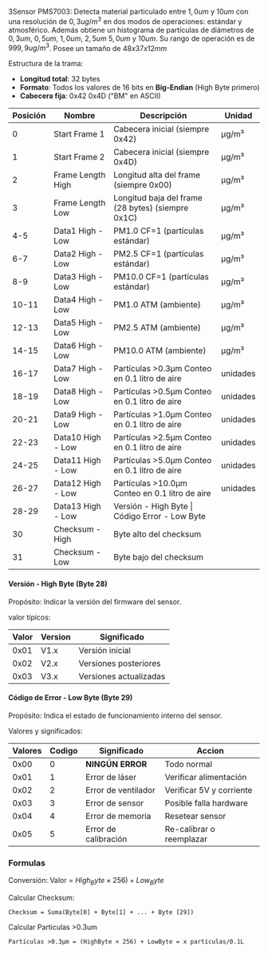 3Sensor PMS7003: Detecta material particulado entre $1,0um$ y $10um$ con una resolución de $0,3ug/m^3$ en dos modos de operaciones: estándar y atmosférico. Además obtiene un histograma de partículas de diámetros de $0,3 um$, $0,5um$, $1,0um$, $2,5um$ $5,0um$ y $10um$. Su rango de operación es de $999,9ug/m^3$. Posee un tamaño de $48x37x12mm$  

Estructura de la trama:
- **Longitud total**: 32 bytes
- **Formato**: Todos los valores de 16 bits en **Big-Endian** (High Byte primero)
- **Cabecera fija**: 0x42 0x4D ("BM" en ASCII)

| Posición | Nombre            | Descripción                                       | Unidad   |
| -------- | ----------------- | ------------------------------------------------- | -------- |
| 0        | Start Frame 1     | Cabecera inicial (siempre 0x42)                   | µg/m³    |
| 1        | Start Frame 2     | Cabecera inicial (siempre 0x4D)                   | µg/m³    |
| 2        | Frame Length High | Longitud alta del frame (siempre 0x00)            | µg/m³    |
| 3        | Frame Length Low  | Longitud baja del frame (28 bytes) (siempre 0x1C) | µg/m³    |
| 4-5      | Data1 High - Low  | PM1.0 CF=1 (partículas estándar)                  | µg/m³    |
| 6-7      | Data2 High - Low  | PM2.5 CF=1  (partículas estándar)                 | µg/m³    |
| 8-9      | Data3 High - Low  | PM10.0 CF=1 (partículas estándar)                 | µg/m³    |
| 10-11    | Data4 High - Low  | PM1.0 ATM  (ambiente)                             | µg/m³    |
| 12-13    | Data5 High - Low  | PM2.5 ATM  (ambiente)                             | µg/m³    |
| 14-15    | Data6 High - Low  | PM10.0 ATM  (ambiente)                            | µg/m³    |
| 16-17    | Data7 High - Low  | Partículas >0.3µm Conteo en 0.1 litro de aire     | unidades |
| 18-19    | Data8 High - Low  | Partículas >0.5µm Conteo en 0.1 litro de aire     | unidades |
| 20-21    | Data9 High - Low  | Partículas >1.0µm Conteo en 0.1 litro de aire     | unidades |
| 22-23    | Data10 High - Low | Partículas >2.5µm Conteo en 0.1 litro de aire     | unidades |
| 24-25    | Data11 High - Low | Partículas >5.0µm Conteo en 0.1 litro de aire     | unidades |
| 26-27    | Data12 High - Low | Partículas >10.0µm Conteo en 0.1 litro de aire    | unidades |
| 28-29    | Data13 High - Low | Versión - High Byte \| Código Error - Low Byte    |          |
| 30       | Checksum - High   | Byte alto del checksum                            |          |
| 31       | Checksum - Low    |   Byte bajo del checksum                          |          |

#### Versión - High Byte (Byte 28)

Propósito:
	Indicar la versión del firmware del sensor.
	
valor típicos: 

| Valor | Version | Significado            |
| ----- | ------- | ---------------------- |
| 0x01  | V1.x    | Versión inicial        |
| 0x02  | V2.x    | Versiones posteriores  |
| 0x03  | V3.x    | Versiones actualizadas |

#### Código de Error - Low Byte (Byte 29)

Propósito:
	Indica el estado de funcionamiento interno del sensor.

Valores y significados:

| Valores | Codigo | Significado          | Accion                     |
| ------- | ------ | -------------------- | -------------------------- |
| 0x00    | 0      | **NINGÚN ERROR**     | Todo normal                |
| 0x01    | 1      | Error de láser       | Verificar alimentación     |
| 0x02    | 2      | Error de ventilador  | Verificar 5V y corriente   |
| 0x03    | 3      | Error de sensor      | Posible falla hardware     |
| 0x04    | 4      | Error de memoria     | Resetear sensor            |
| 0x05    | 5      | Error de calibración |   Re-calibrar o reemplazar |

### Formulas

Conversión: 
	Valor = $High_Byte × 256) + Low_Byte$

Calcular Checksum:

	Checksum = Suma(Byte[0] + Byte[1] + ... + Byte [29])

Calcular Particulas >0.3um

	Partículas >0.3μm = (HighByte × 256) + LowByte = x partículas/0.1L

